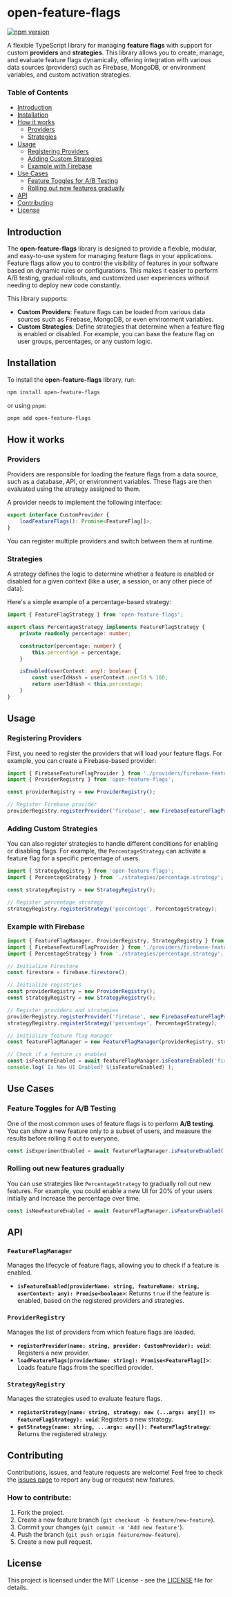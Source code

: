 
# open-feature-flags

[![npm version](https://badge.fury.io/js/open-feature-flags.svg)](https://badge.fury.io/js/open-feature-flags)

A flexible TypeScript library for managing **feature flags** with support for custom **providers** and **strategies**. This library allows you to create, manage, and evaluate feature flags dynamically, offering integration with various data sources (providers) such as Firebase, MongoDB, or environment variables, and custom activation strategies.

### Table of Contents
- [Introduction](#introduction)
- [Installation](#installation)
- [How it works](#how-it-works)
    - [Providers](#providers)
    - [Strategies](#strategies)
- [Usage](#usage)
    - [Registering Providers](#registering-providers)
    - [Adding Custom Strategies](#adding-custom-strategies)
    - [Example with Firebase](#example-with-firebase)
- [Use Cases](#use-cases)
    - [Feature Toggles for A/B Testing](#feature-toggles-for-ab-testing)
    - [Rolling out new features gradually](#rolling-out-new-features-gradually)
- [API](#api)
- [Contributing](#contributing)
- [License](#license)

## Introduction

The **open-feature-flags** library is designed to provide a flexible, modular, and easy-to-use system for managing feature flags in your applications. Feature flags allow you to control the visibility of features in your software based on dynamic rules or configurations. This makes it easier to perform A/B testing, gradual rollouts, and customized user experiences without needing to deploy new code constantly.

This library supports:
- **Custom Providers**: Feature flags can be loaded from various data sources such as Firebase, MongoDB, or even environment variables.
- **Custom Strategies**: Define strategies that determine when a feature flag is enabled or disabled. For example, you can base the feature flag on user groups, percentages, or any custom logic.

## Installation

To install the **open-feature-flags** library, run:

```bash
npm install open-feature-flags
```

or using `pnpm`:

```bash
pnpm add open-feature-flags
```

## How it works

### Providers

Providers are responsible for loading the feature flags from a data source, such as a database, API, or environment variables. These flags are then evaluated using the strategy assigned to them.

A provider needs to implement the following interface:

```typescript
export interface CustomProvider {
    loadFeatureFlags(): Promise<FeatureFlag[]>;
}
```

You can register multiple providers and switch between them at runtime.

### Strategies

A strategy defines the logic to determine whether a feature is enabled or disabled for a given context (like a user, a session, or any other piece of data).

Here's a simple example of a percentage-based strategy:

```typescript
import { FeatureFlagStrategy } from 'open-feature-flags';

export class PercentageStrategy implements FeatureFlagStrategy {
    private readonly percentage: number;

    constructor(percentage: number) {
        this.percentage = percentage;
    }

    isEnabled(userContext: any): boolean {
        const userIdHash = userContext.userId % 100;
        return userIdHash < this.percentage;
    }
}
```

## Usage

### Registering Providers

First, you need to register the providers that will load your feature flags. For example, you can create a Firebase-based provider:

```typescript
import { FirebaseFeatureFlagProvider } from './providers/firebase-feature-flag.provider';
import { ProviderRegistry } from 'open-feature-flags';

const providerRegistry = new ProviderRegistry();

// Register Firebase provider
providerRegistry.registerProvider('firebase', new FirebaseFeatureFlagProvider(firestore));
```

### Adding Custom Strategies

You can also register strategies to handle different conditions for enabling or disabling flags. For example, the `PercentageStrategy` can activate a feature flag for a specific percentage of users.

```typescript
import { StrategyRegistry } from 'open-feature-flags';
import { PercentageStrategy } from './strategies/percentage.strategy';

const strategyRegistry = new StrategyRegistry();

// Register percentage strategy
strategyRegistry.registerStrategy('percentage', PercentageStrategy);
```

### Example with Firebase

```typescript
import { FeatureFlagManager, ProviderRegistry, StrategyRegistry } from 'open-feature-flags';
import { FirebaseFeatureFlagProvider } from './providers/firebase-feature-flag.provider';
import { PercentageStrategy } from './strategies/percentage.strategy';

// Initialize Firestore
const firestore = firebase.firestore();

// Initialize registries
const providerRegistry = new ProviderRegistry();
const strategyRegistry = new StrategyRegistry();

// Register providers and strategies
providerRegistry.registerProvider('firebase', new FirebaseFeatureFlagProvider(firestore));
strategyRegistry.registerStrategy('percentage', PercentageStrategy);

// Initialize feature flag manager
const featureFlagManager = new FeatureFlagManager(providerRegistry, strategyRegistry);

// Check if a feature is enabled
const isFeatureEnabled = await featureFlagManager.isFeatureEnabled('firebase', 'new-ui', { userId: 123 });
console.log(`Is New UI Enabled? ${isFeatureEnabled}`);
```

## Use Cases

### Feature Toggles for A/B Testing

One of the most common uses of feature flags is to perform **A/B testing**. You can show a new feature only to a subset of users, and measure the results before rolling it out to everyone.

```typescript
const isExperimentEnabled = await featureFlagManager.isFeatureEnabled('firebase', 'experiment', { userId: 123 });
```

### Rolling out new features gradually

You can use strategies like `PercentageStrategy` to gradually roll out new features. For example, you could enable a new UI for 20% of your users initially and increase the percentage over time.

```typescript
const isNewFeatureEnabled = await featureFlagManager.isFeatureEnabled('firebase', 'new-ui', { userId: 567 });
```

## API

### `FeatureFlagManager`

Manages the lifecycle of feature flags, allowing you to check if a feature is enabled.

- **`isFeatureEnabled(providerName: string, featureName: string, userContext: any): Promise<boolean>`**: Returns `true` if the feature is enabled, based on the registered providers and strategies.

### `ProviderRegistry`

Manages the list of providers from which feature flags are loaded.

- **`registerProvider(name: string, provider: CustomProvider): void`**: Registers a new provider.
- **`loadFeatureFlags(providerName: string): Promise<FeatureFlag[]>`**: Loads feature flags from the specified provider.

### `StrategyRegistry`

Manages the strategies used to evaluate feature flags.

- **`registerStrategy(name: string, strategy: new (...args: any[]) => FeatureFlagStrategy): void`**: Registers a new strategy.
- **`getStrategy(name: string, ...args: any[]): FeatureFlagStrategy`**: Returns the registered strategy.

## Contributing

Contributions, issues, and feature requests are welcome! Feel free to check the [issues page](https://github.com/antonygiomarxdev/open-feature-flags/issues) to report any bug or request new features.

### How to contribute:
1. Fork the project.
2. Create a new feature branch (`git checkout -b feature/new-feature`).
3. Commit your changes (`git commit -m 'Add new feature'`).
4. Push the branch (`git push origin feature/new-feature`).
5. Create a new pull request.

## License

This project is licensed under the MIT License - see the [LICENSE](https://github.com/git/git-scm.com/blob/main/MIT-LICENSE.txt) file for details.
